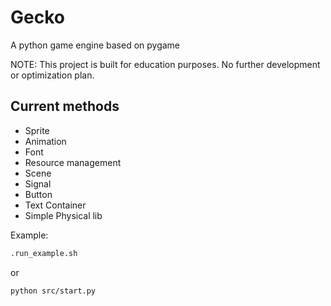 # Gecko

A python game engine based on pygame

NOTE: This project is built for education purposes. No further development or optimization plan.

## Current methods

* Sprite
* Animation
* Font
* Resource management
* Scene
* Signal
* Button
* Text Container
* Simple Physical lib

Example:

``` bash
.run_example.sh
```

or

``` bash
python src/start.py
```